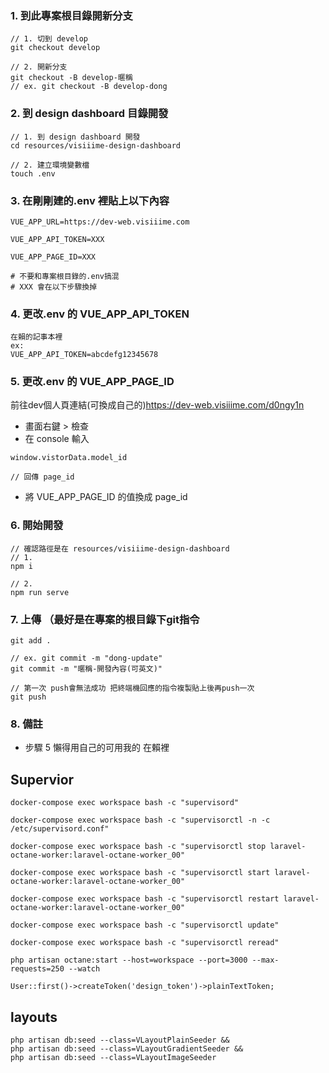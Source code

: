 ### 1. 到此專案根目錄開新分支
```
// 1. 切到 develop
git checkout develop

// 2. 開新分支
git checkout -B develop-暱稱
// ex. git checkout -B develop-dong

```

### 2. 到 design dashboard 目錄開發
```
// 1. 到 design dashboard 開發
cd resources/visiiime-design-dashboard

// 2. 建立環境變數檔
touch .env

```

### 3. 在剛剛建的.env 裡貼上以下內容
```
VUE_APP_URL=https://dev-web.visiiime.com

VUE_APP_API_TOKEN=XXX

VUE_APP_PAGE_ID=XXX

# 不要和專案根目錄的.env搞混
# XXX 會在以下步驟換掉
```

### 4. 更改.env 的 VUE_APP_API_TOKEN
```
在賴的記事本裡
ex:
VUE_APP_API_TOKEN=abcdefg12345678

```

### 5. 更改.env 的 VUE_APP_PAGE_ID
前往dev個人頁連結(可換成自己的)<a href="https://dev-web.visiiime.com/d0ngy1n" target="_blank">https://dev-web.visiiime.com/d0ngy1n</a>
- 畫面右鍵 > 檢查
- 在 console 輸入 
```
window.vistorData.model_id

// 回傳 page_id
```
- 將 VUE_APP_PAGE_ID 的值換成 page_id

### 6. 開始開發
```
// 確認路徑是在 resources/visiiime-design-dashboard
// 1.
npm i

// 2.
npm run serve
```

### 7. 上傳 （最好是在專案的根目錄下git指令
```
git add .

// ex. git commit -m "dong-update"
git commit -m "暱稱-開發內容(可英文)"

// 第一次 push會無法成功 把終端機回應的指令複製貼上後再push一次
git push

```

### 8. 備註
- 步驟 5 懶得用自己的可用我的 在賴裡

## Supervior
```
docker-compose exec workspace bash -c "supervisord"

docker-compose exec workspace bash -c "supervisorctl -n -c /etc/supervisord.conf"

docker-compose exec workspace bash -c "supervisorctl stop laravel-octane-worker:laravel-octane-worker_00"

docker-compose exec workspace bash -c "supervisorctl start laravel-octane-worker:laravel-octane-worker_00"

docker-compose exec workspace bash -c "supervisorctl restart laravel-octane-worker:laravel-octane-worker_00"

docker-compose exec workspace bash -c "supervisorctl update"

docker-compose exec workspace bash -c "supervisorctl reread"

php artisan octane:start --host=workspace --port=3000 --max-requests=250 --watch

User::first()->createToken('design_token')->plainTextToken;
```

## layouts
```
php artisan db:seed --class=VLayoutPlainSeeder &&
php artisan db:seed --class=VLayoutGradientSeeder &&
php artisan db:seed --class=VLayoutImageSeeder
```

